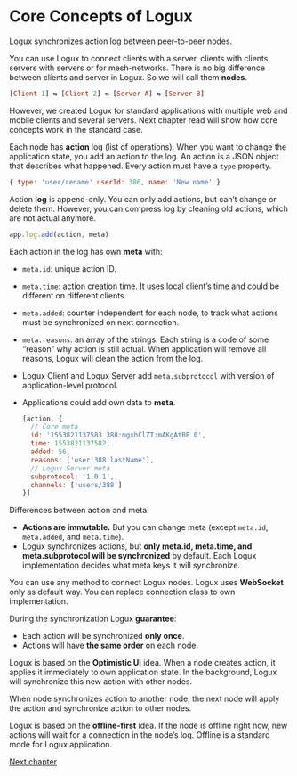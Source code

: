 # Core Concepts of Logux

Logux synchronizes action log between peer-to-peer nodes.

You can use Logux to connect clients with a server, clients with clients, servers with servers or for mesh-networks. There is no big difference between clients and server in Logux. So we will call them **nodes**.

```haskell
[Client 1] ⇆ [Client 2] ⇆ [Server A] ⇆ [Server B]
```

However, we created Logux for standard applications with multiple web and mobile clients and several servers. Next chapter read will show how core concepts work in the standard case.

Each node has **action** log (list of operations). When you want to change the application state, you add an action to the log. An action is a JSON object that describes what happened. Every action must have a `type` property.

```js
{ type: 'user/rename' userId: 386, name: 'New name' }
```

Action **log** is append-only. You can only add actions, but can’t change or delete them. However, you can compress log by cleaning old actions, which are not actual anymore.

```js
app.log.add(action, meta)
```

Each action in the log has own **meta** with:

* `meta.id`: unique action ID.
* `meta.time`: action creation time. It uses local client’s time and could be different on different clients.
* `meta.added`: counter independent for each node, to track what actions must be synchronized on next connection.
* `meta.reasons`: an array of the strings. Each string is a code of some “reason” why action is still actual. When application will remove all reasons, Logux will clean the action from the log.
* Logux Client and Logux Server add `meta.subprotocol` with version of application-level protocol.
* Applications could add own data to **meta**.

  ```js
  [action, {
    // Core meta
    id: '1553821137583 388:mgxhClZT:mAKgAtBF 0',
    time: 1553821137582,
    added: 56,
    reasons: ['user:388:lastName'],
    // Logux Server meta
    subprotocol: '1.0.1',
    channels: ['users/388']
  }]
  ```

Differences between action and meta:

* **Actions are immutable.** But you can change meta (except `meta.id`, `meta.added`, and `meta.time`).
* Logux synchronizes actions, but **only meta.id, meta.time, and meta.subprotocol will be synchronized** by default. Each Logux implementation decides what meta keys it will synchronize.

You can use any method to connect Logux nodes. Logux uses **WebSocket** only as default way. You can replace connection class to own implementation.

During the synchronization Logux **guarantee**:

* Each action will be synchronized **only once**.
* Actions will have **the same order** on each node.

Logux is based on the **Optimistic UI** idea. When a node creates action, it applies it immediately to own application state. In the background, Logux will synchronize this new action with other nodes.

When node synchronizes action to another node, the next node will apply the action and synchronize action to other nodes.

Logux is based on the **offline-first** idea. If the node is offline right now, new actions will wait for a connection in the node’s log. Offline is a standard mode for Logux application.

[Next chapter](./practice.md)
